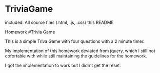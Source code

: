 # TriviaGame

included:
All source files (.html, .js, .css)
this README


Homework #Trivia Game

This is a simple Triva Game with four questions with a 2 minute timer.

 My implementation of this homework deviated from jquery, which I still not cofortable with while still maintaining the guidelines for the homework.   

I got the implementation to work but I didn't get the reset. 